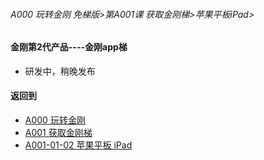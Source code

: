 ###### A000 玩转金刚 免梯版>第A001课 获取金刚梯>苹果平板iPad>

#### 金刚第2代产品----金刚app梯

- 研发中，稍晚发布

#### 返回到
- [A000 玩转金刚](https://github.com/a2zitpro/web/blob/master/LadderFree/main.md)
- [A001 获取金刚梯](https://github.com/a2zitpro/web/blob/master/LadderFree/GetLadder/GetLadder.md)
- [A001-01-02 苹果平板 iPad](https://github.com/a2zitpro/web/blob/master/LadderFree/GetLadder/Apple/iPad/iPad.md)
